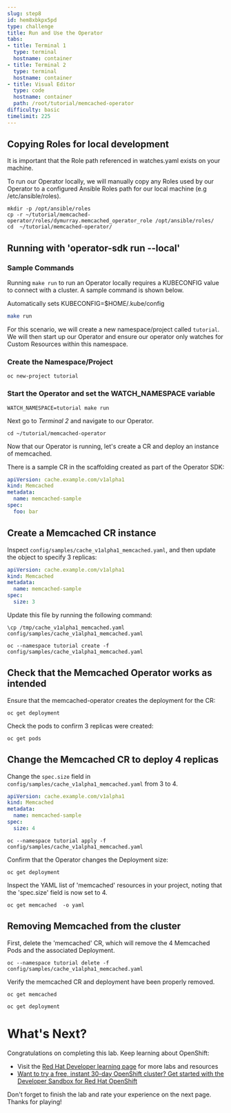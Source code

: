 ```yaml
---
slug: step8
id: hem8xbkpx5pd
type: challenge
title: Run and Use the Operator
tabs:
- title: Terminal 1
  type: terminal
  hostname: container
- title: Terminal 2
  type: terminal
  hostname: container
- title: Visual Editor
  type: code
  hostname: container
  path: /root/tutorial/memcached-operator
difficulty: basic
timelimit: 225
---
```

## Copying Roles for local development
It is important that the Role path referenced in watches.yaml exists on
your machine.

To run our Operator locally, we will manually copy any Roles used by our Operator to a configured Ansible
Roles path for our local machine (e.g /etc/ansible/roles).

```
mkdir -p /opt/ansible/roles
cp -r ~/tutorial/memcached-operator/roles/dymurray.memcached_operator_role /opt/ansible/roles/
cd  ~/tutorial/memcached-operator/
```

## Running with 'operator-sdk run --local'

### Sample Commands
Running `make run` to run an Operator locally requires a KUBECONFIG value to connect with a cluster. A sample command is shown below.

Automatically sets KUBECONFIG=$HOME/.kube/config
```sh
make run
```

For this scenario, we will create a new namespace/project called `tutorial`. We will then start up our Operator and ensure our operator only watches for Custom Resources within this namespace.


### Create the Namespace/Project
```
oc new-project tutorial
```

### Start the Operator and set the WATCH_NAMESPACE variable
```
WATCH_NAMESPACE=tutorial make run
```

Next go to *Terminal 2* and navigate to our Operator.

```
cd ~/tutorial/memcached-operator
```


Now that our Operator is running, let's create a CR and deploy an instance
of memcached.

There is a sample CR in the scaffolding created as part of the Operator SDK:

```yaml
apiVersion: cache.example.com/v1alpha1
kind: Memcached
metadata:
  name: memcached-sample
spec:
  foo: bar
```

## Create a Memcached CR instance

Inspect `config/samples/cache_v1alpha1_memcached.yaml`, and then update the object to specify 3 replicas:

```yaml
apiVersion: cache.example.com/v1alpha1
kind: Memcached
metadata:
  name: memcached-sample
spec:
  size: 3
```

Update this file by running the following command:

```
\cp /tmp/cache_v1alpha1_memcached.yaml config/samples/cache_v1alpha1_memcached.yaml
```


```
oc --namespace tutorial create -f config/samples/cache_v1alpha1_memcached.yaml
```

## Check that the Memcached Operator works as intended

Ensure that the memcached-operator creates the deployment for the CR:

```
oc get deployment
```

Check the pods to confirm 3 replicas were created:

```
oc get pods
```

## Change the Memcached CR to deploy 4 replicas

Change the `spec.size` field in `config/samples/cache_v1alpha1_memcached.yaml` from 3 to 4.

```yaml
apiVersion: cache.example.com/v1alpha1
kind: Memcached
metadata:
  name: memcached-sample
spec:
  size: 4
```

```
oc --namespace tutorial apply -f config/samples/cache_v1alpha1_memcached.yaml
```

Confirm that the Operator changes the Deployment size:

```
oc get deployment
```

Inspect the YAML list of 'memcached' resources in your project, noting that the 'spec.size' field is now set to 4.

```
oc get memcached  -o yaml
```

## Removing Memcached from the cluster

First, delete the 'memcached' CR, which will remove the 4 Memcached Pods and the associated Deployment.

```
oc --namespace tutorial delete -f config/samples/cache_v1alpha1_memcached.yaml
```

Verify the memcached CR and deployment have been properly removed.

```
oc get memcached
```

```
oc get deployment
```

# What's Next?

Congratulations on completing this lab. Keep learning about OpenShift:

* Visit the [Red Hat Developer learning page](https://developers.redhat.com/learn) for more labs and resources
* [Want to try a free, instant 30-day OpenShift cluster? Get started with the Developer Sandbox for Red Hat OpenShift](https://developers.redhat.com/developer-sandbox)

Don't forget to finish the lab and rate your experience on the next page. Thanks for playing!

